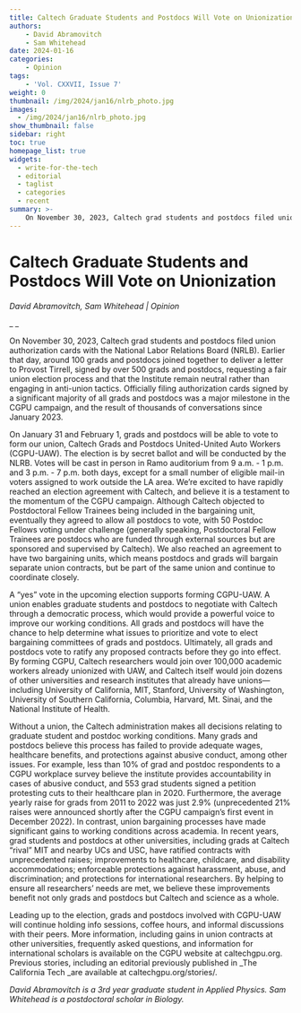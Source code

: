 ```yaml
---
title: Caltech Graduate Students and Postdocs Will Vote on Unionization
authors: 
    - David Abramovitch
    - Sam Whitehead
date: 2024-01-16
categories:
    - Opinion
tags:
    - 'Vol. CXXVII, Issue 7'
weight: 0
thumbnail: /img/2024/jan16/nlrb_photo.jpg
images:
  - /img/2024/jan16/nlrb_photo.jpg
show_thumbnail: false
sidebar: right
toc: true
homepage_list: true
widgets:
  - write-for-the-tech
  - editorial
  - taglist
  - categories
  - recent
summary: >-
    On November 30, 2023, Caltech grad students and postdocs filed union authorization cards  with the National Labor Relations Board (NRLB). Earlier that day, around 100 grads and postdocs joined together to deliver a letter to Provost Tirrell, signed by over 500 grads and postdocs, requesting a fair union election process and that the Institute remain neutral rather than engaging in anti-union tactics.
---
```


# Caltech Graduate Students and Postdocs Will Vote on Unionization

_David Abramovitch, Sam Whitehead | Opinion_

_ _

On November 30, 2023, Caltech grad students and postdocs filed union authorization cards  with the National Labor Relations Board (NRLB). Earlier that day, around 100 grads and postdocs joined together to deliver a letter to Provost Tirrell, signed by over 500 grads and postdocs, requesting a fair union election process and that the Institute remain neutral rather than engaging in anti-union tactics. Officially filing authorization cards signed by a significant majority of all grads and postdocs was a major milestone in the CGPU campaign, and the result of thousands of conversations since January 2023.

 

On January 31 and February 1, grads and postdocs will be able to vote to form our union, Caltech Grads and Postdocs United-United Auto Workers (CGPU-UAW). The election is by secret ballot and will be conducted by the NLRB. Votes will be cast in person in Ramo auditorium from 9 a.m. - 1 p.m. and 3 p.m. - 7 p.m. both days, except for a small number of eligible mail-in voters assigned to work outside the LA area. We’re excited to have rapidly reached an election agreement with Caltech, and believe it is a testament to the momentum of the CGPU campaign. Although Caltech objected to Postdoctoral Fellow Trainees being included in the bargaining unit, eventually they agreed to allow all postdocs to vote, with 50 Postdoc Fellows voting under challenge (generally speaking, Postdoctoral Fellow Trainees are postdocs who are funded through external sources but are sponsored and supervised by Caltech). We also reached an agreement to have two bargaining units, which means postdocs and grads will bargain separate union contracts, but be part of the same union and continue to coordinate closely.

 

A “yes” vote in the upcoming election supports forming CGPU-UAW. A union enables graduate students and postdocs to negotiate with Caltech through a democratic process, which would provide a powerful voice to improve our working conditions. All grads and postdocs will have the chance to help determine what issues to prioritize and vote to elect bargaining committees of grads and postdocs. Ultimately, all grads and postdocs vote to ratify any proposed contracts before they go into effect. By forming CGPU, Caltech researchers would join over 100,000 academic workers already unionized with UAW, and Caltech itself would join dozens of other universities and research institutes that already have unions—including University of California, MIT, Stanford, University of Washington, University of Southern California, Columbia, Harvard, Mt. Sinai, and the National Institute of Health.

 

Without a union, the Caltech administration makes all decisions relating to graduate student and postdoc working conditions. Many grads and postdocs believe this process has failed to provide adequate wages, healthcare benefits, and protections against abusive conduct, among other issues. For example, less than 10% of grad and postdoc respondents to a CGPU workplace survey believe the institute provides accountability in cases of abusive conduct, and 553 grad students signed a petition protesting cuts to their healthcare plan in 2020. Furthermore, the average yearly raise for grads from 2011 to 2022 was just 2.9% (unprecedented 21% raises were announced shortly after the CGPU campaign’s first event in December 2022). In contrast, union bargaining processes have made significant gains to working conditions across academia. In recent years, grad students and postdocs at other universities, including grads at Caltech “rival” MIT and nearby UCs and USC, have ratified contracts with unprecedented raises; improvements to healthcare, childcare, and disability accommodations; enforceable protections against harassment, abuse, and discrimination; and protections for international researchers. By helping to ensure all researchers’ needs are met, we believe these improvements benefit not only grads and postdocs but Caltech and science as a whole.

 

Leading up to the election, grads and postdocs involved with CGPU-UAW will continue holding info sessions, coffee hours, and informal discussions with their peers. More information, including gains in union contracts at other universities, frequently asked questions, and information for international scholars is available on the CGPU website at caltechgpu.org. Previous stories, including an editorial previously published in _The California Tech _are available at caltechgpu.org/stories/.

_David Abramovitch is a 3rd year graduate student in Applied Physics. Sam Whitehead is a postdoctoral scholar in Biology._
